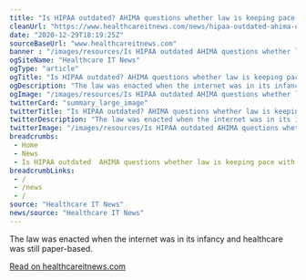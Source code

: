 ```yaml
--- 
title: "Is HIPAA outdated? AHIMA questions whether law is keeping pace with change"
cleanUrl: "https://www.healthcareitnews.com/news/hipaa-outdated-ahima-questions-whether-law-keeping-pace-change"
date: "2020-12-29T18:19:25Z"
sourceBaseUrl: "www.healthcareitnews.com"
banner : "/images/resources/Is HIPAA outdated AHIMA questions whether law is keeping pace with change.jpg"
ogSiteName: "Healthcare IT News"
ogType: "article"
ogTitle: "Is HIPAA outdated? AHIMA questions whether law is keeping pace with change"
ogDescription: "The law was enacted when the internet was in its infancy and healthcare was still paper-based."
ogImage: "/images/resources/Is HIPAA outdated AHIMA questions whether law is keeping pace with change.jpg"
twitterCard: "summary_large_image"
twitterTitle: "Is HIPAA outdated? AHIMA questions whether law is keeping pace with"
twitterDescription: "The law was enacted when the internet was in its infancy and healthcare was still paper-based."
twitterImage: "/images/resources/Is HIPAA outdated AHIMA questions whether law is keeping pace with change.jpg"
breadcrumbs:
 - Home
 - News
 - Is HIPAA outdated  AHIMA questions whether law is keeping pace with change
breadcrumbLinks:
 - / 
 - /news
 - / 
source: "Healthcare IT News"
news/source: "Healthcare IT News"
---
```

The law was enacted when the internet was in its infancy and healthcare was still paper-based.  
  
[Read on healthcareitnews.com](https://www.healthcareitnews.com/news/hipaa-outdated-ahima-questions-whether-law-keeping-pace-change)
